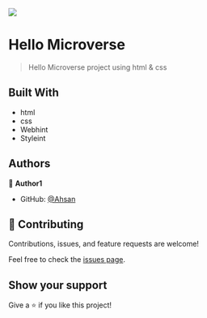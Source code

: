 ![](https://img.shields.io/badge/Microverse-blueviolet)

# Hello Microverse

> Hello Microverse project using html & css

## Built With
- html
- css
- Webhint
- Styleint

## Authors

👤 **Author1**

- GitHub: [@Ahsan](https://github.com/Ahsan12356)



## 🤝 Contributing

Contributions, issues, and feature requests are welcome!

Feel free to check the [issues page](../../issues/).

## Show your support

Give a ⭐️ if you like this project!